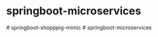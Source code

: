 # springboot-microservices
#   s p r i n g b o o t - s h o p p p i g - m i m i c  
 #   s p r i n g b o o t - m i c r o s e r v i c e s  
 